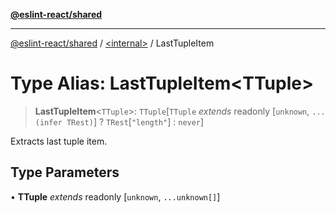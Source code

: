 [**@eslint-react/shared**](../../README.md)

***

[@eslint-react/shared](../../README.md) / [\<internal\>](../README.md) / LastTupleItem

# Type Alias: LastTupleItem\<TTuple\>

> **LastTupleItem**\<`TTuple`\>: `TTuple`\[`TTuple` *extends* readonly \[`unknown`, `...(infer TRest)`\] ? `TRest`\[`"length"`\] : `never`\]

Extracts last tuple item.

## Type Parameters

• **TTuple** *extends* readonly \[`unknown`, `...unknown[]`\]
